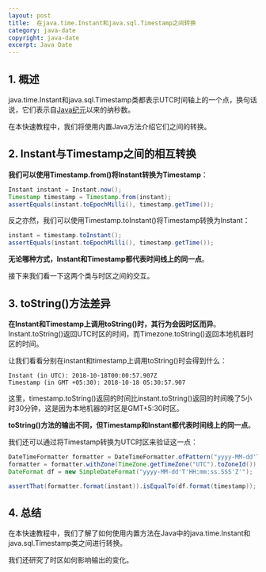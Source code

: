 ```yaml
---
layout: post
title:  在java.time.Instant和java.sql.Timestamp之间转换
category: java-date
copyright: java-date
excerpt: Java Date
---
```


## 1. 概述

java.time.Instant和java.sql.Timestamp类都表示UTC时间轴上的一个点，换句话说，它们表示自[Java纪元](https://docs.oracle.com/en/java/javase/21/docs/api/java.base/java/time/Instant.html)以来的纳秒数。

在本快速教程中，我们将使用内置Java方法介绍它们之间的转换。

## 2. Instant与Timestamp之间的相互转换

**我们可以使用Timestamp.from()将Instant转换为Timestamp**：

```java
Instant instant = Instant.now();
Timestamp timestamp = Timestamp.from(instant);
assertEquals(instant.toEpochMilli(), timestamp.getTime());
```

反之亦然，我们可以使用Timestamp.toInstant()将Timestamp转换为Instant：

```java
instant = timestamp.toInstant();
assertEquals(instant.toEpochMilli(), timestamp.getTime());
```

**无论哪种方式，Instant和Timestamp都代表时间线上的同一点**。

接下来我们看一下这两个类与时区之间的交互。

## 3. toString()方法差异

**在Instant和Timestamp上调用toString()时，其行为会因时区而异**。Instant.toString()返回UTC时区的时间，而Timezone.toString()返回本地机器时区的时间。

让我们看看分别在instant和timestamp上调用toString()时会得到什么：

```text
Instant (in UTC): 2018-10-18T00:00:57.907Z
Timestamp (in GMT +05:30): 2018-10-18 05:30:57.907
```

这里，timestamp.toString()返回的时间比instant.toString()返回的时间晚了5小时30分钟，这是因为本地机器的时区是GMT+5:30时区。

**toString()方法的输出不同，但Timestamp和Instant都代表时间线上的同一点**。

我们还可以通过将Timestamp转换为UTC时区来验证这一点：

```java
DateTimeFormatter formatter = DateTimeFormatter.ofPattern("yyyy-MM-dd'T'HH:mm:ss.SSS'Z'");
formatter = formatter.withZone(TimeZone.getTimeZone("UTC").toZoneId());
DateFormat df = new SimpleDateFormat("yyyy-MM-dd'T'HH:mm:ss.SSS'Z'");

assertThat(formatter.format(instant)).isEqualTo(df.format(timestamp));
```

## 4. 总结

在本快速教程中，我们了解了如何使用内置方法在Java中的java.time.Instant和java.sql.Timestamp类之间进行转换。

我们还研究了时区如何影响输出的变化。